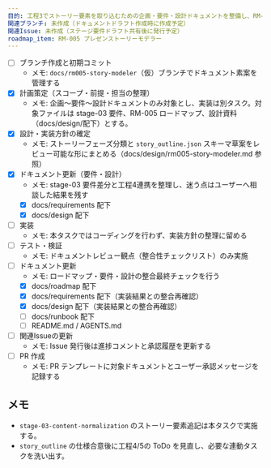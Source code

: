 ```yaml
---
目的: 工程3でストーリー要素を取り込むための企画・要件・設計ドキュメントを整備し、RM-005 の実装準備を整える
関連ブランチ: 未作成（ドキュメントドラフト作成時に作成予定）
関連Issue: 未作成（ステージ要件ドラフト共有後に発行予定）
roadmap_item: RM-005 プレゼンストーリーモデラー
---
```


- [ ] ブランチ作成と初期コミット
  - メモ: `docs/rm005-story-modeler`（仮）ブランチでドキュメント素案を管理する
- [x] 計画策定（スコープ・前提・担当の整理）
  - メモ: 企画〜要件〜設計ドキュメントのみ対象とし、実装は別タスク。対象ファイルは stage-03 要件、RM-005 ロードマップ、設計資料（docs/design/配下）とする。
- [x] 設計・実装方針の確定
  - メモ: ストーリーフェーズ分類と `story_outline.json` スキーマ草案をレビュー可能な形にまとめる（docs/design/rm005-story-modeler.md 参照）
- [x] ドキュメント更新（要件・設計）
  - メモ: stage-03 要件差分と工程4連携を整理し、迷う点はユーザーへ相談した結果を残す
  - [x] docs/requirements 配下
  - [x] docs/design 配下
- [ ] 実装
  - メモ: 本タスクではコーディングを行わず、実装方針の整理に留める
- [ ] テスト・検証
  - メモ: ドキュメントレビュー観点（整合性チェックリスト）のみ実施
- [ ] ドキュメント更新
  - メモ: ロードマップ・要件・設計の整合最終チェックを行う
  - [x] docs/roadmap 配下
  - [x] docs/requirements 配下（実装結果との整合再確認）
  - [x] docs/design 配下（実装結果との整合再確認）
  - [ ] docs/runbook 配下
  - [ ] README.md / AGENTS.md
- [ ] 関連Issueの更新
  - メモ: Issue 発行後は進捗コメントと承認履歴を更新する
- [ ] PR 作成
  - メモ: PR テンプレートに対象ドキュメントとユーザー承認メッセージを記録する

## メモ
- `stage-03-content-normalization` のストーリー要素追記は本タスクで実施する。
- `story_outline` の仕様合意後に工程4/5の ToDo を見直し、必要な連動タスクを洗い出す。
